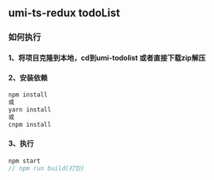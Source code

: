 ## umi-ts-redux todoList
### 如何执行
####  1、将项目克隆到本地，cd到umi-todolist 或者直接下载zip解压
#### 2、安装依赖
```javascript
npm install
或
yarn install
或
cnpm install
```
#### 3、执行
```javascript
npm start
// npm run build(打包)
```
